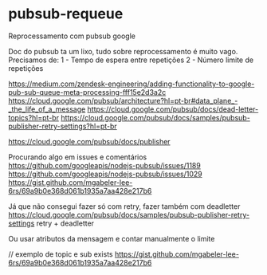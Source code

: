 # pubsub-requeue
Reprocessamento com pubsub google

Doc do pubsub ta um lixo, tudo sobre reprocessamento é muito vago.
Precisamos de:
  1 - Tempo de espera entre repetições
  2 - Número limite de repetições

https://medium.com/zendesk-engineering/adding-functionality-to-google-pub-sub-queue-meta-processing-fff15e2d3a2c
https://cloud.google.com/pubsub/architecture?hl=pt-br#data_plane_-_the_life_of_a_message
https://cloud.google.com/pubsub/docs/dead-letter-topics?hl=pt-br
https://cloud.google.com/pubsub/docs/samples/pubsub-publisher-retry-settings?hl=pt-br

https://cloud.google.com/pubsub/docs/publisher

Procurando algo em issues e comentários
https://github.com/googleapis/nodejs-pubsub/issues/1189
https://github.com/googleapis/nodejs-pubsub/issues/1029
https://gist.github.com/mgabeler-lee-6rs/69a9b0e368d061b1935a7aa428e217b6

Já que não consegui fazer só com retry, fazer também com deadletter
https://cloud.google.com/pubsub/docs/samples/pubsub-publisher-retry-settings
retry + deadletter

Ou usar atributos da mensagem e contar manualmente o limite

// exemplo de topic e sub exists
https://gist.github.com/mgabeler-lee-6rs/69a9b0e368d061b1935a7aa428e217b6
